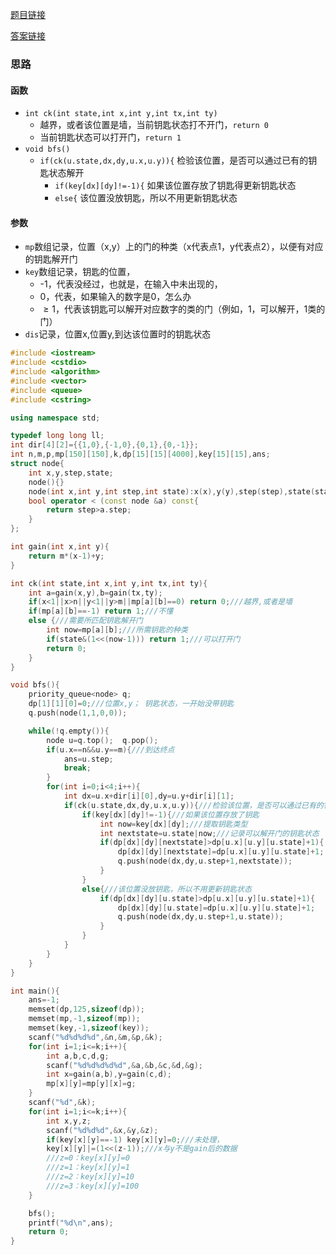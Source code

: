 [题目链接](https://loj.ac/problem/6121)

[答案链接](https://blog.csdn.net/icefox_zhx/article/details/78827753)

### 思路

#### 函数
* ```int ck(int state,int x,int y,int tx,int ty)```
  * 越界，或者该位置是墙，当前钥匙状态打不开门，```return 0```
  * 当前钥匙状态可以打开门，```return 1```
* ```void bfs()```
  * ```if(ck(u.state,dx,dy,u.x,u.y)){```  检验该位置，是否可以通过已有的钥匙状态解开
    * ```if(key[dx][dy]!=-1){```  如果该位置存放了钥匙得更新钥匙状态
    * ```else{```  该位置没放钥匙，所以不用更新钥匙状态
  
#### 参数
* ```mp```数组记录，位置（x,y）上的门的种类（x代表点1，y代表点2），以便有对应的钥匙解开门
* ```key```数组记录，钥匙的位置，
  * -1，代表没经过，也就是，在输入中未出现的，
  * 0，代表，如果输入的数字是0，怎么办
  * $\geq 1$，代表该钥匙可以解开对应数字的类的门（例如，1，可以解开，1类的门）
* ```dis```记录，位置x,位置y,到达该位置时的钥匙状态

```cpp
#include <iostream>
#include <cstdio>
#include <algorithm>
#include <vector>
#include <queue>
#include <cstring>

using namespace std;

typedef long long ll;
int dir[4][2]={{1,0},{-1,0},{0,1},{0,-1}};
int n,m,p,mp[150][150],k,dp[15][15][4000],key[15][15],ans;
struct node{
    int x,y,step,state;
    node(){}
    node(int x,int y,int step,int state):x(x),y(y),step(step),state(state){}
    bool operator < (const node &a) const{
        return step>a.step;
    }
};

int gain(int x,int y){
    return m*(x-1)+y;
}

int ck(int state,int x,int y,int tx,int ty){
    int a=gain(x,y),b=gain(tx,ty);
    if(x<1||x>n||y<1||y>m||mp[a][b]==0) return 0;///越界,或者是墙
    if(mp[a][b]==-1) return 1;///不懂
    else {///需要所匹配钥匙解开门
        int now=mp[a][b];///所需钥匙的种类
        if(state&(1<<(now-1))) return 1;///可以打开门
        return 0;
    }
}

void bfs(){
    priority_queue<node> q;
    dp[1][1][0]=0;///位置x,y； 钥匙状态，一开始没带钥匙
    q.push(node(1,1,0,0));

    while(!q.empty()){
        node u=q.top();  q.pop();
        if(u.x==n&&u.y==m){///到达终点
            ans=u.step;
            break;
        }
        for(int i=0;i<4;i++){
            int dx=u.x+dir[i][0],dy=u.y+dir[i][1];
            if(ck(u.state,dx,dy,u.x,u.y)){///检验该位置，是否可以通过已有的钥匙状态解开
                if(key[dx][dy]!=-1){///如果该位置存放了钥匙
                    int now=key[dx][dy];///提取钥匙类型
                    int nextstate=u.state|now;///记录可以解开门的钥匙状态
                    if(dp[dx][dy][nextstate]>dp[u.x][u.y][u.state]+1){
                        dp[dx][dy][nextstate]=dp[u.x][u.y][u.state]+1;
                        q.push(node(dx,dy,u.step+1,nextstate));
                    }
                }
                else{///该位置没放钥匙，所以不用更新钥匙状态
                    if(dp[dx][dy][u.state]>dp[u.x][u.y][u.state]+1){
                        dp[dx][dy][u.state]=dp[u.x][u.y][u.state]+1;
                        q.push(node(dx,dy,u.step+1,u.state));
                    }
                }
            }
        }
    }
}

int main(){
    ans=-1;
    memset(dp,125,sizeof(dp));
    memset(mp,-1,sizeof(mp));
    memset(key,-1,sizeof(key));
    scanf("%d%d%d%d",&n,&m,&p,&k);
    for(int i=1;i<=k;i++){
        int a,b,c,d,g;
        scanf("%d%d%d%d%d",&a,&b,&c,&d,&g);
        int x=gain(a,b),y=gain(c,d);
        mp[x][y]=mp[y][x]=g;
    }
    scanf("%d",&k);
    for(int i=1;i<=k;i++){
        int x,y,z;
        scanf("%d%d%d",&x,&y,&z);
        if(key[x][y]==-1) key[x][y]=0;///未处理，
        key[x][y]|=(1<<(z-1));///x与y不是gain后的数据
        ///z=0：key[x][y]=0
        ///z=1：key[x][y]=1
        ///z=2：key[x][y]=10
        ///z=3：key[x][y]=100
    }

    bfs();
    printf("%d\n",ans);
    return 0;
}

```
